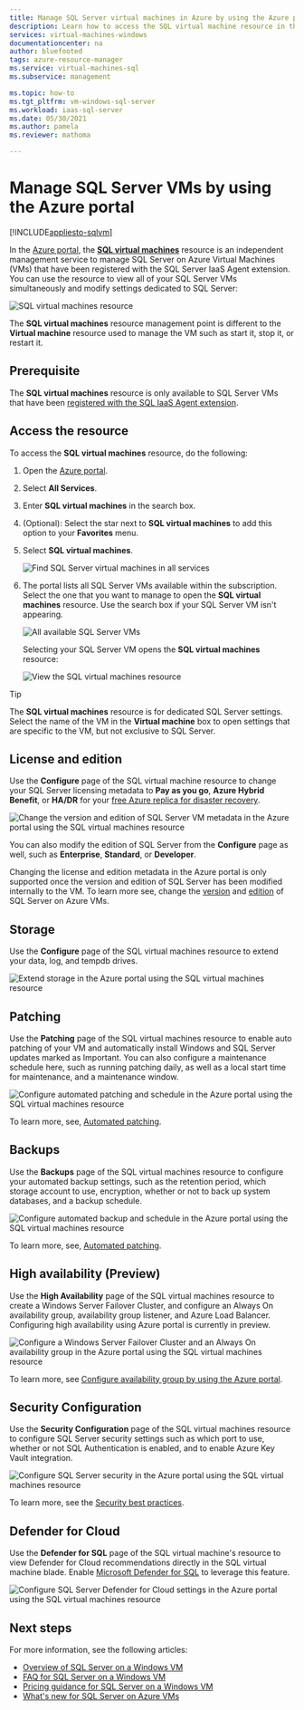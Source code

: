 ```yaml
---
title: Manage SQL Server virtual machines in Azure by using the Azure portal | Microsoft Docs
description: Learn how to access the SQL virtual machine resource in the Azure portal for a SQL Server VM hosted on Azure to modify SQL Server settings.
services: virtual-machines-windows
documentationcenter: na
author: bluefooted
tags: azure-resource-manager
ms.service: virtual-machines-sql
ms.subservice: management

ms.topic: how-to
ms.tgt_pltfrm: vm-windows-sql-server
ms.workload: iaas-sql-server
ms.date: 05/30/2021
ms.author: pamela
ms.reviewer: mathoma

---
```

# Manage SQL Server VMs by using the Azure portal
[!INCLUDE[appliesto-sqlvm](../../includes/appliesto-sqlvm.md)]

In the [Azure portal](https://portal.azure.com), the [**SQL virtual machines**](https://portal.azure.com/#blade/HubsExtension/BrowseResource/resourceType/Microsoft.SqlVirtualMachine%2FSqlVirtualMachines) resource is an independent management service to manage SQL Server on Azure Virtual Machines (VMs) that have been registered with the SQL Server IaaS Agent extension. You can use the resource to view all of your SQL Server VMs simultaneously and modify settings dedicated to SQL Server: 

![SQL virtual machines resource](./media/manage-sql-vm-portal/sql-vm-manage.png)

The **SQL virtual machines** resource management point is different to the **Virtual machine** resource used to manage the VM such as start it, stop it, or restart it. 


## Prerequisite 

The **SQL virtual machines** resource is only available to SQL Server VMs that have been [registered with the SQL IaaS Agent extension](sql-agent-extension-manually-register-single-vm.md). 


## Access the resource

To access the **SQL virtual machines** resource, do the following:

1. Open the [Azure portal](https://portal.azure.com). 
1. Select **All Services**. 
1. Enter **SQL virtual machines** in the search box.
1. (Optional): Select the star next to **SQL virtual machines** to add this option to your **Favorites** menu. 
1. Select **SQL virtual machines**. 

   ![Find SQL Server virtual machines in all services](./media/manage-sql-vm-portal/sql-vm-search.png)

1. The portal lists all SQL Server VMs available within the subscription. Select the one that you want to manage to open the **SQL virtual machines** resource. Use the search box if your SQL Server VM isn't appearing. 

   ![All available SQL Server VMs](./media/manage-sql-vm-portal/all-sql-vms.png)

   Selecting your SQL Server VM opens the **SQL virtual machines** resource: 


   ![View the SQL virtual machines resource](./media/manage-sql-vm-portal/sql-vm-resource.png)

> [!TIP]
> The **SQL virtual machines** resource is for dedicated SQL Server settings. Select the name of the VM in the **Virtual machine** box to open settings that are specific to the VM, but not exclusive to SQL Server. 


## License and edition 

Use the **Configure** page of the SQL virtual machine resource to change your SQL Server licensing metadata to **Pay as you go**, **Azure Hybrid Benefit**, or **HA/DR** for your [free Azure replica for disaster recovery](business-continuity-high-availability-disaster-recovery-hadr-overview.md#free-dr-replica-in-azure).



![Change the version and edition of SQL Server VM metadata in the Azure portal using the SQL virtual machines resource](./media/manage-sql-vm-portal/sql-vm-license-edition.png)

You can also modify the edition of SQL Server from the **Configure** page as well, such as **Enterprise**, **Standard**, or **Developer**. 

Changing the license and edition metadata in the Azure portal is only supported once the version and edition of SQL Server has been modified internally to the VM. To learn more see, change the [version](change-sql-server-version.md) and [edition](change-sql-server-edition.md) of SQL Server on Azure VMs. 

## Storage 

Use the **Configure**  page of the SQL virtual machines resource to extend your data, log, and tempdb drives. 

![Extend storage in the Azure portal using the SQL virtual machines resource](./media/manage-sql-vm-portal/sql-vm-storage-configuration.png)

## Patching

Use the **Patching** page of the SQL virtual machines resource to enable auto patching of your VM and automatically install Windows and SQL Server updates marked as Important. You can also configure a maintenance schedule here, such as running patching daily, as well as a local start time for maintenance, and a maintenance window. 


![Configure automated patching and schedule in the Azure portal using the SQL virtual machines resource](./media/manage-sql-vm-portal/sql-vm-automated-patching.png)


To learn more, see, [Automated patching](automated-patching.md). 



## Backups

Use the **Backups** page of the SQL virtual machines resource to configure your automated backup settings, such as the retention period, which storage account to use, encryption, whether or not to back up system databases, and a backup schedule. 

![Configure automated backup and schedule in the Azure portal using the SQL virtual machines resource](./media/manage-sql-vm-portal/sql-vm-automated-backup.png)

To learn more, see, [Automated patching](automated-backup.md). 


## High availability (Preview)

Use the **High Availability** page of the SQL virtual machines resource to create a Windows Server Failover Cluster, and configure an Always On availability group, availability group listener, and Azure Load Balancer. Configuring high availability using Azure portal is currently in preview. 


![Configure a Windows Server Failover Cluster and an Always On availability group in the Azure portal using the SQL virtual machines resource](./media/manage-sql-vm-portal/sql-vm-high-availability.png)


To learn more, see [Configure availability group by using the Azure portal](availability-group-azure-portal-configure.md).

## Security Configuration 

Use the **Security Configuration** page of the SQL virtual machines resource to configure SQL Server security settings such as which port to use, whether or not SQL Authentication is enabled, and to enable Azure Key Vault integration. 

![Configure SQL Server security in the Azure portal using the SQL virtual machines resource](./media/manage-sql-vm-portal/sql-vm-security-configuration.png)

To learn more, see the [Security best practices](security-considerations-best-practices.md).


## Defender for Cloud 

Use the **Defender for SQL** page of the SQL virtual machine's resource to view Defender for Cloud recommendations directly in the SQL virtual machine blade. Enable [Microsoft Defender for SQL](../../../security-center/defender-for-sql-usage.md) to leverage this feature. 

![Configure SQL Server Defender for Cloud settings in the Azure portal using the SQL virtual machines resource](./media/manage-sql-vm-portal/sql-vm-security-center.png)


## Next steps

For more information, see the following articles: 

* [Overview of SQL Server on a Windows VM](sql-server-on-azure-vm-iaas-what-is-overview.md)
* [FAQ for SQL Server on a Windows VM](frequently-asked-questions-faq.yml)
* [Pricing guidance for SQL Server on a Windows VM](pricing-guidance.md)
* [What's new for SQL Server on Azure VMs](doc-changes-updates-release-notes-whats-new.md)
